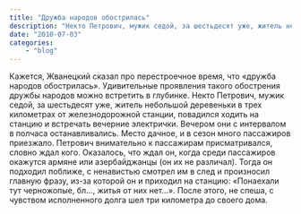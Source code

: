```yaml
---
title: "Дружба народов обострилась"
description: "Некто Петрович, мужик седой, за шестьдесят уже, житель небольшой деревеньки в трех километрах от железнодорожной станции, повадился ходить на станцию и встречать вечерние электрички."
date: "2010-07-03"
categories: 
    - "blog"
---
```


Кажется, Жванецкий сказал про перестроечное время, что  «дружба народов обострилась». Удивительные проявления такого обострения дружбы народов можно встретить в глубинке. Некто Петрович, мужик седой, за шестьдесят уже, житель небольшой деревеньки в трех километрах от железнодорожной станции, повадился ходить на станцию и встречать вечерние электрички. Вечером они с интервалом в полчаса останавливались. Место дачное, и в сезон много пассажиров приезжало. Петрович внимательно к пассажирам присматривался, словно ждал кого. Оказалось, что ждал он, когда среди пассажиров окажутся армяне или азербайджанцы (он их не различал). Тогда он подходил поближе, с ненавистью смотрел им в след и произносил главную фразу, из-за которой он и приходил на станцию: «Понаехали тут черножопые, бл…, житья от них нет…». После этого, не спеша, с чувством исполненного долга шел три километра до своего дома.
